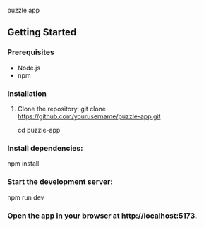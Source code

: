puzzle app

## Getting Started

### Prerequisites

- Node.js
- npm

### Installation

1. Clone the repository:
   git clone https://github.com/yourusername/puzzle-app.git

   cd puzzle-app

### Install dependencies:

npm install

### Start the development server:

npm run dev

### Open the app in your browser at http://localhost:5173.
